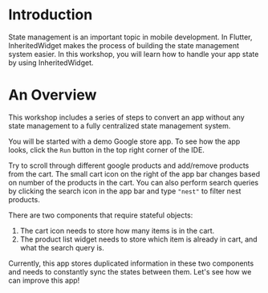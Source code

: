 # Introduction

State management is an important topic in mobile development.
In Flutter, InheritedWidget makes the process of building
the state management system easier. In this workshop,
you will learn how to handle your app state by using InheritedWidget.




# An Overview

This workshop includes a series of steps to convert an app without
any state management to a fully centralized state management system.

You will be started with a demo Google store app. To see how the app looks,
click the `Run` button in the top right corner of the IDE.

Try to scroll through different google products and add/remove products from
the cart. The small cart icon on the right of the app bar changes based on number
of the products in the cart. You can also perform search queries by clicking the
search icon in the app bar and type `"nest"` to filter nest products.

There are two components that require stateful objects:

1. The cart icon needs to store how many items is in the cart.
2. The product list widget needs to store which item is already in cart, and
what the search query is.

Currently, this app stores duplicated information in these two components and needs to
constantly sync the states between them. Let's see how we can improve this app!
